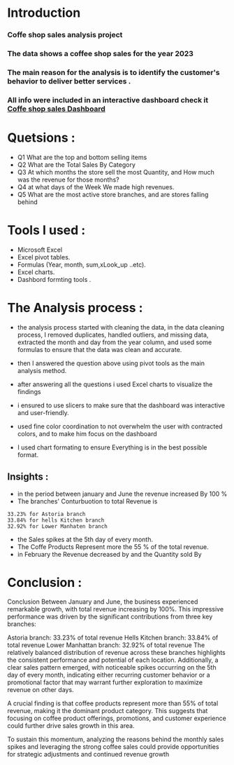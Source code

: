 # Introduction 
### Coffe shop sales analysis  project 
### The data shows a coffee shop sales for the year 2023
### The main reason for the analysis is to identify the customer's behavior to deliver better services .
### All info were included in an interactive dashboard check it [Coffe shop sales  Dashboard](/Cofee%20Sales%20Dashboard.xlsx)

#

# Quetsions : 
- Q1 What are the top and bottom selling items 
- Q2 What are the  Total Sales By Category
- Q3 At which months the store sell the most Quantity, and How much was the revenue for those months?
- Q4 at what days of the Week We made high revenues.
- Q5 What are the most active store branches, and  are stores falling behind   
#
#  Tools I used :
- Microsoft Excel 
- Excel pivot tables.
- Formulas (Year, month, sum,xLook_up  ..etc).
- Excel  charts.
- Dashbord  formting tools .

#

# The Analysis  process :
- the analysis process started with cleaning the data,
 in the data cleaning process, I removed duplicates, handled outliers, and missing data, extracted the month and day from the year column, and used some formulas to ensure that the data was clean and accurate.

 - then  I answered the question above using pivot tools as the main analysis method.

 - after answering all the questions i used Excel charts to visualize the findings 

 - i ensured to use  slicers to make sure that the dashboard was interactive and user-friendly.

 - used fine color coordination to not overwhelm the user with contracted colors, and to  make him focus on the dashboard

 - I used chart formating to ensure Everything is in the best possible format.

 ## Insights :
 
 - in the period between january and  June the revenue increased By 100 %  
 - The  branches' Conturbuotion to total Revenue is 
 ``` 
 33.23% for Astoria branch
 33.84% for hells Kitchen branch
 32.92% for Lower Manhaten branch
```
 - the Sales spikes at the 5th day of every month.
 - The Coffe Products Represent more the 55 % of the total revenue. 
 - in February the Revenue decreased by 
and the Quantity sold By 

 #


# Conclusion :
Conclusion
Between January and June, the business experienced remarkable growth, with total revenue increasing by 100%. This impressive performance was driven by the significant contributions from three key branches:

Astoria branch: 33.23% of total revenue
Hells Kitchen branch: 33.84% of total revenue
Lower Manhattan branch: 32.92% of total revenue
The relatively balanced distribution of revenue across these branches highlights the consistent performance and potential of each location. Additionally, a clear sales pattern emerged, with noticeable spikes occurring on the 5th day of every month, indicating either recurring customer behavior or a promotional factor that may warrant further exploration to maximize revenue on other days.

A crucial finding is that coffee products represent more than 55% of total revenue, making it the dominant product category. This suggests that focusing on coffee product offerings, promotions, and customer experience could further drive sales growth in this area.

To sustain this momentum, analyzing the reasons behind the monthly sales spikes and leveraging the strong coffee sales could provide opportunities for strategic adjustments and continued revenue growth




